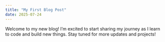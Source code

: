 ```yaml
---
title: "My First Blog Post"
date: 2025-07-24
---
```


Welcome to my new blog! I’m excited to start sharing my journey as I learn to code and build new things. Stay tuned for more updates and projects!
